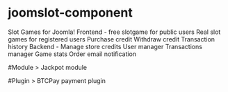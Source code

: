 # joomslot-component
Slot Games for Joomla!
Frontend - free slotgame for public users
Real slot games for registered users
Purchase credit
Withdraw credit
Transaction history
Backend - Manage store credits
User manager
Transactions manager
Game stats
Order email notification

#Module >
Jackpot module

#Plugin >
BTCPay payment plugin
